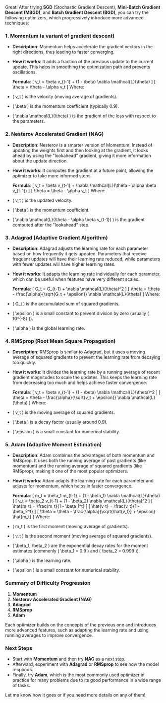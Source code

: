 Great! After trying **SGD** (Stochastic Gradient Descent), **Mini-Batch Gradient Descent (MBGD)**, and **Batch Gradient Descent (BGD)**, you can try the following optimizers, which progressively introduce more advanced techniques:

### 1. **Momentum** (a variant of gradient descent)

- **Description**: Momentum helps accelerate the gradient vectors in the right directions, thus leading to faster converging.
- **How it works**: It adds a fraction of the previous update to the current update. This helps in smoothing the optimization path and prevents oscillations.

   **Formula**:
   \[
   v_t = \beta v_{t-1} + (1 - \beta) \nabla \mathcal{L}(\theta)
   \]
   \[
   \theta = \theta - \alpha v_t
   \]
   Where:

- \( v_t \) is the velocity (moving average of gradients).
- \( \beta \) is the momentum coefficient (typically 0.9).
- \( \nabla \mathcal{L}(\theta) \) is the gradient of the loss with respect to the parameters.

### 2. **Nesterov Accelerated Gradient (NAG)**

- **Description**: Nesterov is a smarter version of Momentum. Instead of updating the weights first and then looking at the gradient, it looks ahead by using the "lookahead" gradient, giving it more information about the update direction.
- **How it works**: It computes the gradient at a future point, allowing the optimizer to take more informed steps.

   **Formula**:
   \[
   v_t = \beta v_{t-1} + \nabla \mathcal{L}(\theta - \alpha \beta v_{t-1})
   \]
   \[
   \theta = \theta - \alpha v_t
   \]
   Where:

- \( v_t \) is the updated velocity.
- \( \beta \) is the momentum coefficient.
- \( \nabla \mathcal{L}(\theta - \alpha \beta v_{t-1}) \) is the gradient computed after the "lookahead" step.

### 3. **Adagrad (Adaptive Gradient Algorithm)**

- **Description**: Adagrad adjusts the learning rate for each parameter based on how frequently it gets updated. Parameters that receive frequent updates will have their learning rate reduced, while parameters with fewer updates will have higher learning rates.
- **How it works**: It adapts the learning rate individually for each parameter, which can be useful when features have very different scales.

   **Formula**:
   \[
   G_t = G_{t-1} + \nabla \mathcal{L}(\theta)^2
   \]
   \[
   \theta = \theta - \frac{\alpha}{\sqrt{G_t + \epsilon}} \nabla \mathcal{L}(\theta)
   \]
   Where:

- \( G_t \) is the accumulated sum of squared gradients.
- \( \epsilon \) is a small constant to prevent division by zero (usually \( 10^{-8} \)).
- \( \alpha \) is the global learning rate.

### 4. **RMSprop (Root Mean Square Propagation)**

- **Description**: RMSprop is similar to Adagrad, but it uses a moving average of squared gradients to prevent the learning rate from decaying too quickly.
- **How it works**: It divides the learning rate by a running average of recent gradient magnitudes to scale the updates. This keeps the learning rate from decreasing too much and helps achieve faster convergence.

   **Formula**:
   \[
   v_t = \beta v_{t-1} + (1 - \beta) \nabla \mathcal{L}(\theta)^2
   \]
   \[
   \theta = \theta - \frac{\alpha}{\sqrt{v_t + \epsilon}} \nabla \mathcal{L}(\theta)
   \]
   Where:

- \( v_t \) is the moving average of squared gradients.
- \( \beta \) is a decay factor (usually around 0.9).
- \( \epsilon \) is a small constant for numerical stability.

### 5. **Adam (Adaptive Moment Estimation)**

- **Description**: Adam combines the advantages of both momentum and RMSprop. It uses both the running average of past gradients (like momentum) and the running average of squared gradients (like RMSprop), making it one of the most popular optimizers.
- **How it works**: Adam adapts the learning rate for each parameter and adjusts for momentum, which helps in faster convergence.

   **Formula**:
   \[
   m_t = \beta_1 m_{t-1} + (1 - \beta_1) \nabla \mathcal{L}(\theta)
   \]
   \[
   v_t = \beta_2 v_{t-1} + (1 - \beta_2) \nabla \mathcal{L}(\theta)^2
   \]
   \[
   \hat{m_t} = \frac{m_t}{1 - \beta_1^t}
   \]
   \[
   \hat{v_t} = \frac{v_t}{1 - \beta_2^t}
   \]
   \[
   \theta = \theta - \frac{\alpha}{\sqrt{\hat{v_t}} + \epsilon} \hat{m_t}
   \]
   Where:

- \( m_t \) is the first moment (moving average of gradients).
- \( v_t \) is the second moment (moving average of squared gradients).
- \( \beta_1, \beta_2 \) are the exponential decay rates for the moment estimates (commonly \( \beta_1 = 0.9 \) and \( \beta_2 = 0.999 \)).
- \( \alpha \) is the learning rate.
- \( \epsilon \) is a small constant for numerical stability.

### Summary of Difficulty Progression

1. **Momentum**
2. **Nesterov Accelerated Gradient (NAG)**
3. **Adagrad**
4. **RMSprop**
5. **Adam**

Each optimizer builds on the concepts of the previous one and introduces more advanced features, such as adapting the learning rate and using running averages to improve convergence.

### Next Steps

- Start with **Momentum** and then try **NAG** as a next step.
- Afterward, experiment with **Adagrad** or **RMSprop** to see how the model responds.
- Finally, try **Adam**, which is the most commonly used optimizer in practice for many problems due to its good performance in a wide range of tasks.

Let me know how it goes or if you need more details on any of them!
